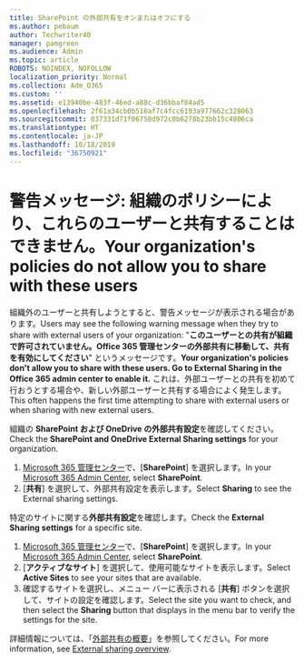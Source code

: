 ```yaml
---
title: SharePoint の外部共有をオンまたはオフにする
ms.author: pebaum
author: Techwriter40
manager: pamgreen
ms.audience: Admin
ms.topic: article
ROBOTS: NOINDEX, NOFOLLOW
localization_priority: Normal
ms.collection: Adm_O365
ms.custom: ''
ms.assetid: e13940be-483f-46ed-a88c-d36bbaf04ad5
ms.openlocfilehash: 2f61a34cb0b510af7c4fcc6193a977662c328063
ms.sourcegitcommit: 037331d71f06750d972c0b6278b23bb15c4806ca
ms.translationtype: HT
ms.contentlocale: ja-JP
ms.lasthandoff: 10/18/2019
ms.locfileid: "36750921"
---
```

# <a name="warning-message-your-organizations-policies-dont-allow-you-to-share-with-these-users"></a><span data-ttu-id="c0c94-102">警告メッセージ: 組織のポリシーにより、これらのユーザーと共有することはできません。</span><span class="sxs-lookup"><span data-stu-id="c0c94-102">Your organization's policies do not allow you to share with these users</span></span>

<span data-ttu-id="c0c94-103">組織外のユーザーと共有しようとすると、警告メッセージが表示される場合があります。</span><span class="sxs-lookup"><span data-stu-id="c0c94-103">Users may see the following warning message when they try to share with external users of your organization:</span></span> <span data-ttu-id="c0c94-104">"**このユーザーとの共有が組織で許可されていません。Office 365 管理センターの外部共有に移動して、共有を有効にしてください**" というメッセージです。</span><span class="sxs-lookup"><span data-stu-id="c0c94-104">**Your organization's policies don't allow you to share with these users. Go to External Sharing in the Office 365 admin center to enable it.**</span></span> <span data-ttu-id="c0c94-105">これは、外部ユーザーとの共有を初めて行おうとする場合や、新しい外部ユーザーと共有する場合によく発生します。</span><span class="sxs-lookup"><span data-stu-id="c0c94-105">This often happens the first time attempting to share with external users or when sharing with new external users.</span></span>

<span data-ttu-id="c0c94-106">組織の **SharePoint および OneDrive の外部共有設定**を確認してください。</span><span class="sxs-lookup"><span data-stu-id="c0c94-106">Check the **SharePoint and OneDrive External Sharing settings** for your organization.</span></span>

1. <span data-ttu-id="c0c94-107">[Microsoft 365 管理センター](https://admin.microsoft.com/AdminPortal/Home#/homepage">https://admin.microsoft.com/)で、[**SharePoint**] を選択します。</span><span class="sxs-lookup"><span data-stu-id="c0c94-107">In your [Microsoft 365 Admin Center](https://admin.microsoft.com/AdminPortal/Home#/homepage">https://admin.microsoft.com/), select **SharePoint**.</span></span>
3. <span data-ttu-id="c0c94-108">[**共有**] を選択して、外部共有設定を表示します。</span><span class="sxs-lookup"><span data-stu-id="c0c94-108">Select **Sharing** to see the External sharing settings.</span></span>

<span data-ttu-id="c0c94-109">特定のサイトに関する**外部共有設定**を確認します。</span><span class="sxs-lookup"><span data-stu-id="c0c94-109">Check the **External Sharing settings** for a specific site.</span></span>

1. <span data-ttu-id="c0c94-110">[Microsoft 365 管理センター](https://admin.microsoft.com/AdminPortal/Home#/homepage">https://admin.microsoft.com/)で、[**SharePoint**] を選択します。</span><span class="sxs-lookup"><span data-stu-id="c0c94-110">In your [Microsoft 365 Admin Center](https://admin.microsoft.com/AdminPortal/Home#/homepage">https://admin.microsoft.com/), select **SharePoint**.</span></span>
2. <span data-ttu-id="c0c94-111">[**アクティブなサイト**] を選択して、使用可能なサイトを表示します。</span><span class="sxs-lookup"><span data-stu-id="c0c94-111">Select **Active Sites** to see your sites that are available.</span></span>
3. <span data-ttu-id="c0c94-112">確認するサイトを選択し、メニュー バーに表示される [**共有**] ボタンを選択して、サイトの設定を確認します。</span><span class="sxs-lookup"><span data-stu-id="c0c94-112">Select the site you want to check, and then select the **Sharing** button that displays in the menu bar to verify the settings for the site.</span></span>

<span data-ttu-id="c0c94-113">詳細情報については、「[外部共有の概要](https://docs.microsoft.com/sharepoint/external-sharing-overview)」を参照してください。</span><span class="sxs-lookup"><span data-stu-id="c0c94-113">For more information, see [External sharing overview](https://docs.microsoft.com/sharepoint/external-sharing-overview).</span></span>